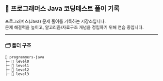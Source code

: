 ## 📘 **프로그래머스 Java 코딩테스트 풀이 기록**

프로그래머스(Java) 문제 풀이를 기록하는 저장소입니다.  
문제 해결력을 높이고, 알고리즘/자료구조 개념을 정립하기 위해 연습 중입니다.

---

### 🗂 폴더 구조

```
📂 programmers-java
├─ 📂 level0
├─ 📂 level1
├─ 📂 level2
├─ 📂 level3
```
